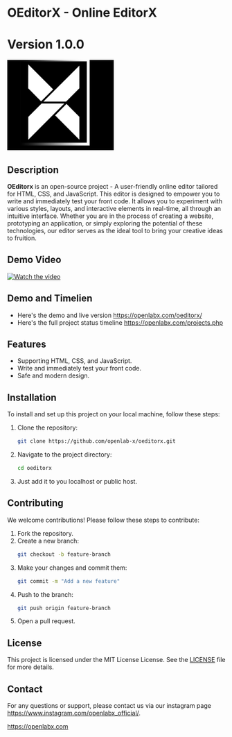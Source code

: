 
# OEditorX - Online EditorX 
# Version 1.0.0 

![Project Logo](./static/images/ok.png)

## Description

**OEditorx** is an open-source project - A user-friendly online editor tailored for HTML, CSS, and JavaScript. This editor is designed to empower you to write and immediately test your front code. It allows you to experiment with various styles, layouts, and interactive elements in real-time, all through an intuitive interface. Whether you are in the process of creating a website, prototyping an application, or simply exploring the potential of these technologies, our editor serves as the ideal tool to bring your creative ideas to fruition.


## Demo Video

[![Watch the video](https://img.youtube.com/vi/wieuEqni8dA/maxresdefault.jpg)](https://www.youtube.com/watch?v=wieuEqni8dA)




## Demo and Timelien

- Here's the demo and live version
https://openlabx.com/oeditorx/
- Here's the full project status timeline
https://openlabx.com/projects.php



## Features

- Supporting HTML, CSS, and JavaScript.
- Write and immediately test your front code.
- Safe and modern design.

## Installation

To install and set up this project on your local machine, follow these steps:

1. Clone the repository:
   ```bash
   git clone https://github.com/openlab-x/oeditorx.git
   ```
2. Navigate to the project directory:
   ```bash
   cd oeditorx
   ```
3. Just add it to you localhost or public host.


## Contributing

We welcome contributions! Please follow these steps to contribute:

1. Fork the repository.
2. Create a new branch:
   ```bash
   git checkout -b feature-branch
   ```
3. Make your changes and commit them:
   ```bash
   git commit -m "Add a new feature"
   ```
4. Push to the branch:
   ```bash
   git push origin feature-branch
   ```
5. Open a pull request.

## License

This project is licensed under the MIT License License. See the [LICENSE](./LICENSE) file for more details.

## Contact

For any questions or support, please contact us via our instagram page https://www.instagram.com/openlabx_official/.

https://openlabx.com
